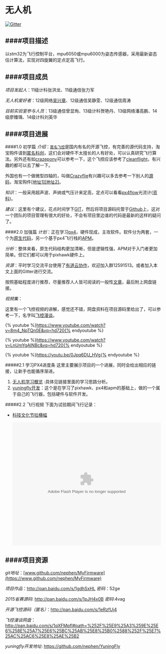 # 无人机

[![Gitter](https://badges.gitter.im/nephen/YuningFly.svg)](https://gitter.im/nephen/YuningFly?utm_source=badge&utm_medium=badge&utm_campaign=pr-badge)

####项目描述
---
以stm32为飞行控制平台，mpu6050或mpu6000为姿态传感器，采用最新姿态估计算法，实现对四旋翼的定点定高飞行。

####项目成员
---
*项目发起人*：11级计科张洪龙、11级通信张力军

*无人机爱好者*：12级网络[吴兴章](http://www.nephen.com/)、12级通信吴静雯、12级通信周涛

*目前实验室参与人员*：13级通信曾显珣、13级计科贺艳丹、13级网络潘高鹏、14级廖臻瑀、14级计科刘英华

####项目进展
---
####1.0 初学篇
*介绍*：[`匿名飞控`](http://www.anotc.com/)是国内有名的开源飞控，有完善的源代码支持，淘宝购件请到[匿名科创](https://item.taobao.com/item.htm?spm=a230r.1.14.30.5FDa0s&id=42276400719&ns=1&abbucket=7#detail)，这们会对硬件不太擅长的人有好处，可以认真研究飞行算法。另外还有如[crazepony](http://www.crazepony.com/)可以参考一下，这个飞控应该参考了[cleanflight](https://github.com/cleanflight/cleanflight)，有兴趣的都可以去了解一下。

外国也有一个做微型四轴的，叫做[Crazyflie](https://www.bitcraze.io/)有兴趣可以多去参考一下别人的[源码](https://github.com/bitcraze)，淘宝购件[[地址1]](https://item.taobao.com/item.htm?spm=a1z10.5-c.w4002-5390404431.91.IKQiR6&id=41416472851)[[地址2]](https://shop35831139.taobao.com/?spm=a230r.7195193.1997079397.2.apEOxY)。

*知识*：一般采用超声波、声纳或气压计来定高，定点可以看看[px4flow](https://pixhawk.org/zh/modules/px4flow)光流计([资料](http://bbs.elecfans.com/jishu_484076_1_1.html))。

*建议*：这里有个建议，花点时间学下[GIT](http://git-scm.com/doc)，然后将项目源码托管于[Github](https://github.com/)上，这对一个团队的项目管理有很大的好处，不会有项目里边谁的代码是最新的这样的疑问了。

####2.0 加强篇
*计划*：正在学习[px4](http://www.pixhawk.org/)，硬件现成，主攻软件。软件分为两套，一个为[原生代码](https://pixhawk.org/zh/modules/px4flow)，另一个基于px4飞行栈的[APM](https://github.com/diydrones/ardupilot)。

*分析*：整体来看，原生代码结构更加清晰，但是逻辑性强，APM对于入门者更加简单。但它们都可以用于pixhawk硬件上。

*资源*：平时学习交流平台使用了[有道云协作](http://163.fm/cFX5pTQ)，欢迎加入群12591513。或者加入本文上面的Gitter进行交流。

按照基础程度进行推荐，尽量推荐人人皆可阅读的一般性[文章](http://blog.exbot.net/archives/1169)，最后附上网盘链接。

*视频集*：

这里有一个飞控视频的讲解，感觉还不错，网盘资料在项目源码里给出了，可以参考一下，名字叫[飞控漫谈](http://v.youku.com/v_show/id_XMTUyNTI0NDc2MA==.html?f=26204012&from=y1.2-3.4.6)。

{% youtube %}https://www.youtube.com/watch?v=8m4_NpTQn0E&vq=hd720{% endyoutube %}

{% youtube %}https://www.youtube.com/watch?v=LnUmYgAINBc&vq=hd720{% endyoutube %}

{% youtube %}https://youtu.be/0Jpq6DU_HVg{% endyoutube %}

#####2.1 学习PX4进度条
这里主要展示项目的一个进展，同时会给出相应的链接，让新手也能循序渐进。

  1. [无人机学习概览](http://www.nephen.com/arrange/drones) :具体见链接里面的学习思路分析。
  2. [yuningfly开发](https://github.com/nephen/YuningFly)：这个是在学习了pixhawk、px4和apm的基础上，做的一个属于自己的飞行器，包括硬件与软件开发。

#####2.2 飞行视频
下面为试验期间飞行记录：

- [科技文化节拉横幅](http://player.youku.com/player.php/sid/XMTU5NjMwMTU1Mg==/v.swf)

	<embed src="http://player.youku.com/player.php/sid/XMTU5NjMwMTU1Mg==/v.swf" allowFullScreen="true" quality="high" width="480" height="400" align="middle" allowScriptAccess="always" type="application/x-shockwave-flash"></embed>

####项目资源
---
*git地址*：[www.github.com/nephen/MyFirmware](https://www.github.com/nephen/MyFirmware)

*项目作品*：http://pan.baidu.com/s/1gdhSxHL *密码*：52ge

*2015省赛源码*: http://pan.baidu.com/s/1pJH4x0B  *密码*:4vag

*开源飞控源码（匿名）*：http://pan.baidu.com/s/1eRzfUj4

*飞控漫谈网盘*：http://pan.baidu.com/s/1qXFMpfI#path=%252F%25E9%25A3%259E%25E6%258E%25A7%25E6%25BC%25AB%25E8%25B0%2588%252F%25E7%25AC%25AC6%25E8%25AE%25B2

*yuningfly开发地址*: https://github.com/nephen/YuningFly

